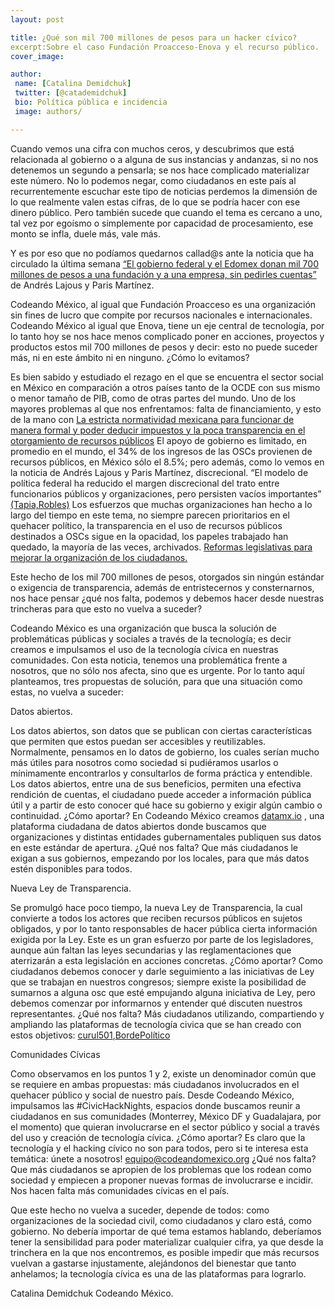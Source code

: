 ```yaml
---
layout: post

title: ¿Qué son mil 700 millones de pesos para un hacker cívico?
excerpt:Sobre el caso Fundación Proacceso-Enova y el recurso público.
cover_image: 

author: 
 name: [Catalina Demidchuk]
 twitter: [@catademidchuk]
 bio: Política pública e incidencia
 image: authors/

---
```

Cuando vemos una cifra con muchos ceros, y descubrimos que está relacionada al gobierno o a alguna de sus instancias y andanzas, si no nos detenemos un segundo a pensarla; se nos hace  complicado materializar este número. No lo podemos negar, como ciudadanos en este país al recurrentemente escuchar este tipo de noticias perdemos la dimensión de lo que realmente valen estas cifras, de lo que se podría hacer con ese dinero público. Pero también sucede que cuando el tema es cercano a uno, tal vez por egoísmo o simplemente por capacidad de procesamiento, ese monto se infla, duele más, vale más.

Y es por eso que no podíamos quedarnos callad@s ante la noticia que ha circulado la última semana [“El gobierno federal y el Edomex donan mil 700 millones de pesos a una fundación y a una empresa, sin pedirles cuentas”](http://www.nexos.com.mx/?p=25525#.VZvG8yosyHg.twitter) de Andrés Lajous y Paris Martínez. 

Codeando México, al igual que Fundación Proacceso es una organización sin fines de lucro que compite por recursos nacionales e internacionales. Codeando México al igual que Enova, tiene un eje central de tecnología, por lo tanto hoy se nos hace menos complicado poner en acciones, proyectos y productos estos mil 700 millones de pesos y decir: esto no puede suceder más, ni en este ámbito ni en ninguno. ¿Cómo lo evitamos?

Es bien sabido y estudiado el rezago en el que se encuentra el sector social en México en comparación a otros países  tanto de la OCDE con sus mismo o menor tamaño de  PIB, como de otras partes del mundo. Uno de los mayores problemas al que nos enfrentamos: falta de financiamiento, y esto de la mano con [La estricta normatividad mexicana para funcionar de manera formal y poder deducir impuestos y la poca transparencia en el otorgamiento de recursos públicos](http://www.icnl.org/research/library/files/queue/ambiente-propicio-mx.pdf) El apoyo de gobierno es limitado, en promedio en el mundo, el 34% de los ingresos de las OSCs provienen de recursos públicos, en México sólo el 8.5%; pero además, como lo vemos en  la noticia de Andrés Lajous y Paris Martínez, discrecional. “El modelo de política federal ha reducido el margen discrecional del trato entre funcionarios públicos y organizaciones, pero persisten vacíos importantes” [(Tapia,Robles)](http://www.fundar.org.mx/mexico/pdf/pdfsderechoasaber/sec5%20monica%20tapia%20y.pdf) Los esfuerzos que muchas organizaciones han hecho a lo largo del tiempo en este tema, no siempre parecen prioritarios en el quehacer político, la transparencia en el uso de recursos públicos destinados a OSCs sigue en la opacidad, los papeles trabajado han quedado, la mayoría de las veces, archivados. [Reformas legislativas para mejorar la organización de los ciudadanos.](http://www.alternativasycapacidades.org/sites/default/files/publicacion_file/PUBLICAR%20Reformas%20legislativas%20para%20mejorar%20la%20organizaci%C3%B3n%20de%20los%20ciudadanos.pdf)

Este hecho de los mil 700 millones de pesos, otorgados sin ningún estándar o exigencia de transparencia, además de entristecernos y consternarnos, nos hace pensar ¿qué nos falta, podemos y debemos hacer desde nuestras trincheras para que esto no vuelva a suceder? 

Codeando México es una organización que busca la solución de problemáticas públicas y sociales a través de la tecnología; es decir creamos e impulsamos el uso de la tecnología cívica en nuestras comunidades. Con esta noticia, tenemos una problemática frente a nosotros, que no sólo nos afecta, sino que es urgente. Por lo tanto aquí planteamos, tres propuestas de solución, para que una situación como estas, no vuelva a suceder:

Datos abiertos.

Los datos abiertos, son datos que se publican con ciertas características que permiten que estos puedan ser accesibles y reutilizables. Normalmente, pensamos en lo datos de gobierno, los cuales serían mucho más útiles para nosotros como sociedad si pudiéramos usarlos o mínimamente encontrarlos y consultarlos de forma práctica y entendible. Los datos abiertos, entre una de sus beneficios, permiten una efectiva rendición de cuentas, el ciudadano puede acceder a información pública útil y a partir de esto conocer qué hace su gobierno y exigir algún cambio o continuidad.
¿Cómo aportar? En Codeando México creamos [datamx.io](http://datamx.io/) , una plataforma ciudadana de datos abiertos donde buscamos que organizaciones y distintas entidades gubernamentales publiquen sus datos en este estándar de apertura.
¿Qué nos falta? Que más ciudadanos le exigan a sus gobiernos, empezando por los locales, para que más datos estén disponibles para todos.

Nueva Ley de Transparencia.

Se promulgó hace poco tiempo, la nueva Ley de Transparencia, la cual convierte a  todos los actores que reciben recursos públicos en sujetos obligados, y por lo tanto responsables de hacer pública cierta información exigida por la Ley. Este es un gran esfuerzo por parte de los legisladores, aunque aún faltan las leyes secundarias y las reglamentaciones que aterrizarán a esta legislación en acciones concretas.
¿Cómo aportar? Como ciudadanos debemos conocer y darle seguimiento a las iniciativas de Ley que se trabajan en nuestros congresos; siempre existe la posibilidad de sumarnos a alguna osc que esté empujando alguna iniciativa de Ley, pero debemos comenzar por informarnos y entender qué discuten nuestros representantes.
¿Qué nos falta? Más ciudadanos utilizando, compartiendo y ampliando las plataformas de tecnología civica que se han creado con estos objetivos: [curul501](http://curul501.org/),[BordePolítico](http://bordepolitico.com/HOME/)

Comunidades Cívicas

Como observamos en los puntos 1 y 2, existe un denominador común que se requiere en ambas propuestas: más ciudadanos involucrados en el quehacer público y social de nuestro país. Desde Codeando México, impulsamos las #CivicHackNights, espacios donde buscamos reunir a ciudadanos en sus comunidades (Monterrey, México DF y Guadalajara, por el momento) que quieran involucrarse en el sector público y social a través del uso y creación de tecnología cívica. 
¿Cómo aportar? Es claro que la tecnología y el hacking cívico no son para todos, pero si te interesa esta temática: únete a nosotros! [equipo@codeandomexico.org](equipo@codeandomexico.org)
¿Qué nos falta? Que más ciudadanos se apropien de los problemas que los rodean como sociedad y empiecen a proponer nuevas formas de involucrarse e incidir. Nos hacen falta más comunidades cívicas en el país.

Que este hecho no vuelva a suceder, depende de todos: como organizaciones de la sociedad civil, como ciudadanos y claro está, como gobierno. No debería importar de qué tema estamos hablando, deberíamos tener la sensibilidad para poder materializar cualquier cifra, ya que desde la trinchera en la que nos encontremos, es posible impedir que más recursos vuelvan a gastarse injustamente, alejándonos del bienestar que tanto anhelamos; la tecnología cívica es una de las plataformas para lograrlo.

Catalina Demidchuk
Codeando México.

